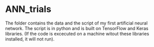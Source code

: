 # ANN_trials

The folder contains the data and the script of my first artificial neural network. The script is in python and is built on TensorFlow and Keras libraries. (If the code is excecuted on a machine witout these libraries installed, it will not run). 

